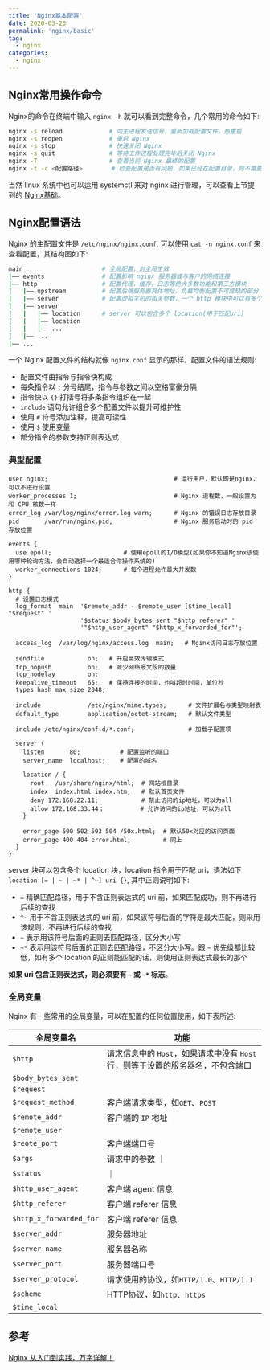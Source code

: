 ```yaml
---
title: 'Nginx基本配置'
date: 2020-03-26
permalink: 'nginx/basic'
tag:
  - nginx
categories:
  - nginx
---
```


## Nginx常用操作命令

Nginx的命令在终端中输入 `nginx -h` 就可以看到完整命令，几个常用的命令如下:

```bash
nginx -s reload             # 向主进程发送信号，重新加载配置文件，热重启
nginx -s reopen             # 重启 Nginx
nginx -s stop               # 快速关闭 Nginx
nginx -s quit               # 等待工作进程处理完毕后关闭 Nginx
nginx -T                    # 查看当前 Nginx 最终的配置
nginx -t -c <配置路径>        # 检查配置是否有问题，如果已经在配置目录，则不需要 -c
```

当然 linux 系统中也可以运用 systemctl 来对 nginx 进行管理，可以查看上节提到的 [Nginx基础](./1.Nginx基础.md)。

## Nginx配置语法

Nginx 的主配置文件是 `/etc/nginx/nginx.conf`, 可以使用 `cat -n nginx.conf` 来查看配置，其结构图如下:

```bash
main                      # 全局配置，对全局生效
|—— events                # 配置影响 nginx 服务器或与客户的网络连接
|—— http                  # 配置代理，缓存，日志等绝大多数功能和第三方模块
|   |—— upstream          # 配置后端服务器具体地址，负载均衡配置不可或缺的部分
|   |—— server            # 配置虚拟主机的相关参数，一个 http 模块中可以有多个 server
|   |—— server
|   |   |—— location      # server 可以包含多个 location(用于匹配uri)
|   |   |—— location
|   |   |—— ...
|   |—— ...
|—— ...
```

一个 Nginx 配置文件的结构就像 `nginx.conf` 显示的那样，配置文件的语法规则:

- 配置文件由指令与指令快构成
- 每条指令以 `;` 分号结尾，指令与参数之间以空格富豪分隔
- 指令快以 `{}` 打括号将多条指令组织在一起
- `include` 语句允许组合多个配置文件以提升可维护性
- 使用 `#` 符号添加注释，提高可读性
- 使用 `$` 使用变量
- 部分指令的参数支持正则表达式

### 典型配置

```nginx
user nginx;                                   # 运行用户，默认即是nginx，可以不进行设置
worker_processes 1;                           # Nginx 进程数，一般设置为和 CPU 核数一样
error_log /var/log/nginx/error.log warn;      # Nginx 的错误日志存放目录
pid       /var/run/nginx.pid;                 # Nginx 服务启动时的 pid 存放位置

events {
  use epoll;                    # 使用epoll的I/O模型(如果你不知道Nginx该使用哪种轮询方法，会自动选择一个最适合你操作系统的)
  worker_connections 1024;      # 每个进程允许最大并发数
}

http {
  # 设置日志模式
  log_format  main  '$remote_addr - $remote_user [$time_local] "$request" '
                    '$status $body_bytes_sent "$http_referer" '
                    '"$http_user_agent" "$http_x_forwarded_for"';

  access_log  /var/log/nginx/access.log  main;   # Nginx访问日志存放位置

  sendfile            on;   # 开启高效传输模式
  tcp_nopush          on;   # 减少网络报文段的数量
  tcp_nodelay         on;
  keepalive_timeout   65;   # 保持连接的时间，也叫超时时间，单位秒
  types_hash_max_size 2048;

  include             /etc/nginx/mime.types;      # 文件扩展名与类型映射表
  default_type        application/octet-stream;   # 默认文件类型

  include /etc/nginx/conf.d/*.conf;               # 加载子配置项

  server {
    listen       80;           # 配置监听的端口
    server_name  localhost;    # 配置的域名

    location / {
      root   /usr/share/nginx/html;  # 网站根目录
      index  index.html index.htm;   # 默认首页文件
      deny 172.168.22.11;            # 禁止访问的ip地址，可以为all
      allow 172.168.33.44；          # 允许访问的ip地址，可以为all
    }

    error_page 500 502 503 504 /50x.html;  # 默认50x对应的访问页面
    error_page 400 404 error.html;         # 同上
  }
}
```

server 块可以包含多个 location 块，location 指令用于匹配 uri，语法如下 `location [= | ~ | ~* | ^~] uri {}`, 其中正则说明如下:

- `=` 精确匹配路径，用于不含正则表达式的 uri 前，如果匹配成功，则不再进行后续的查找
- `^~` 用于不含正则表达式的 uri 前，如果该符号后面的字符是最大匹配，则采用该规则，不再进行后续的查找
- `~` 表示用该符号后面的正则去匹配路径，区分大小写
- `~*` 表示用该符号后面的正则去匹配路径，不区分大小写。跟 `~` 优先级都比较低，如有多个 location 的正则能匹配的话，则使用正则表达式最长的那个

**如果 uri 包含正则表达式，则必须要有 `~` 或 `~*` 标志**。

### 全局变量

Nginx 有一些常用的全局变量，可以在配置的任何位置使用，如下表所述:

| 全局变量名 | 功能 |
| -------  | --   |
| `$http`                 | 请求信息中的 `Host`，如果请求中没有 `Host` 行，则等于设置的服务器名，不包含端口 |
| `$body_bytes_sent`      |  |
| `$request`              |  |
| `$request_method`       | 客户端请求类型，如`GET`、`POST` |
| `$remote_addr`          | 客户端的 `IP` 地址 |
| `$remote_user`          |  |
| `$reote_port`           | 客户端端口号 |
| `$args`                 | 请求中的参数 ｜
| `$status`               |  ｜
| `$http_user_agent`      | 客户端 agent 信息 |
| `$http_referer`         | 客户端 referer 信息 |
| `$http_x_forwarded_for` | 客户端 referer 信息 |
| `$server_addr`          | 服务器地址 |
| `$server_name`          | 服务器名称 |
| `$server_port`          | 服务器端口号 |
| `$server_protocol`      | 请求使用的协议，如`HTTP/1.0`、`HTTP/1.1` |
| `$scheme`               | HTTP协议，如`http`、`https` |
| `$time_local`           |  |

## 参考

[Nginx 从入门到实践，万字详解！](https://juejin.im/post/5ea931866fb9a043815146fb#heading-12)
